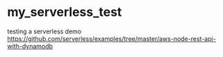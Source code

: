 # my_serverless_test
testing a serverless demo https://github.com/serverless/examples/tree/master/aws-node-rest-api-with-dynamodb
